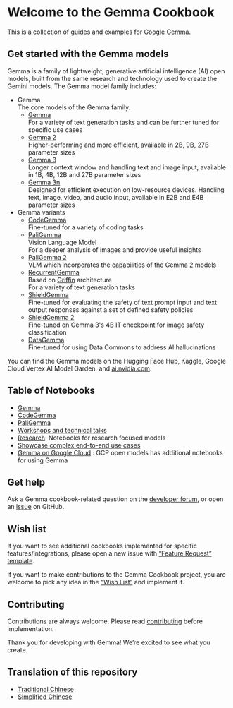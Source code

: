 
# Welcome to the Gemma Cookbook
This is a collection of guides and examples for [Google Gemma](https://ai.google.dev/gemma/).

## Get started with the Gemma models
Gemma is a family of lightweight, generative artificial intelligence (AI) open models, built from the same research and technology used to create the Gemini models. The Gemma model family includes:
* Gemma\
  The core models of the Gemma family.
  * [Gemma](https://ai.google.dev/gemma/docs/core/model_card)\
    For a variety of text generation tasks and can be further tuned for specific use cases
  * [Gemma 2](https://ai.google.dev/gemma/docs/core/model_card_2)\
    Higher-performing and more efficient, available in 2B, 9B, 27B parameter sizes
  * [Gemma 3](https://ai.google.dev/gemma/docs/core/model_card_3)\
    Longer context window and handling text and image input, available in 1B, 4B, 12B and 27B parameter sizes
  * [Gemma 3n](https://ai.google.dev/gemma/docs/gemma-3n/model_card) \
    Designed for efficient execution on low-resource devices. Handling text, image, video, and audio input, available in E2B and E4B parameter sizes
* Gemma variants
  * [CodeGemma](https://ai.google.dev/gemma/docs/codegemma)\
    Fine-tuned for a variety of coding tasks
  * [PaliGemma](https://ai.google.dev/gemma/docs/paligemma/model-card)\
    Vision Language Model\
    For a deeper analysis of images and provide useful insights
  * [PaliGemma 2](https://ai.google.dev/gemma/docs/paligemma/model-card-2)\
    VLM which incorporates the capabilities of the Gemma 2 models
  * [RecurrentGemma](https://ai.google.dev/gemma/docs/recurrentgemma)\
    Based on [Griffin](https://arxiv.org/abs/2402.19427) architecture\
    For a variety of text generation tasks
  * [ShieldGemma](https://ai.google.dev/gemma/docs/shieldgemma/model_card)\
    Fine-tuned for evaluating the safety of text prompt input and text output responses against a set of defined safety policies
  * [ShieldGemma 2](https://ai.google.dev/gemma/docs/shieldgemma/model_card_2)\
    Fine-tuned on Gemma 3's 4B IT checkpoint for image safety classification
  * [DataGemma](https://ai.google.dev/gemma/docs/datagemma)\
    Fine-tuned for using Data Commons to address AI hallucinations

You can find the Gemma models on the Hugging Face Hub, Kaggle, Google Cloud Vertex AI Model Garden, and [ai.nvidia.com](https://ai.nvidia.com).

## Table of Notebooks
* [Gemma](Gemma/README.md)
* [CodeGemma](CodeGemma/README.md)
* [PaliGemma](PaliGemma/README.md)
* [Workshops and technical talks](Workshops/README.md)
* [Research](Research/): Notebooks for research focused models
* [Showcase complex end-to-end use cases](Demos/README.md)
* [Gemma on Google Cloud](https://github.com/GoogleCloudPlatform/generative-ai/tree/main/open-models) : GCP open models has additional notebooks for using Gemma

## Get help
Ask a Gemma cookbook-related question on the [developer forum](https://discuss.ai.google.dev/c/gemma/10), or open an [issue](https://github.com/google-gemini/gemma-cookbook/issues) on GitHub.

## Wish list
If you want to see additional cookbooks implemented for specific features/integrations, please open a new issue with [“Feature Request” template](https://github.com/google-gemini/gemma-cookbook/issues/new?template=feature_request.yml).

If you want to make contributions to the Gemma Cookbook project, you are welcome to pick any idea in the [“Wish List”](https://github.com/google-gemini/gemma-cookbook/labels/wishlist) and implement it.

## Contributing
Contributions are always welcome. Please read [contributing](https://github.com/google-gemini/gemma-cookbook/blob/main/CONTRIBUTING.md) before implementation.

Thank you for developing with Gemma! We’re excited to see what you create.

## Translation of this repository
* [Traditional Chinese](https://github.com/doggy8088/gemma-cookbook)
* [Simplified Chinese](https://github.com/xiaoxiong1006/gemma-cookbook)
